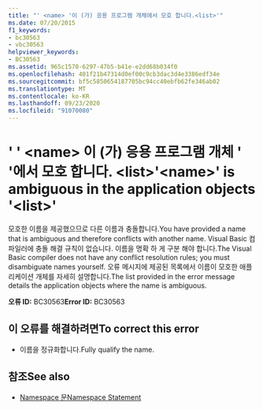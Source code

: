 ```yaml
---
title: "' <name> '이 (가) 응용 프로그램 개체에서 모호 합니다.<list>'"
ms.date: 07/20/2015
f1_keywords:
- bc30563
- vbc30563
helpviewer_keywords:
- BC30563
ms.assetid: 965c1570-6297-47b5-b41e-e2dd68b034f0
ms.openlocfilehash: 401f21b47314d0ef00c9cb3dac3d4e3386edf34e
ms.sourcegitcommit: bf5c5850654187705bc94cc40ebfb62fe346ab02
ms.translationtype: MT
ms.contentlocale: ko-KR
ms.lasthandoff: 09/23/2020
ms.locfileid: "91070080"
---
```

# <a name="name-is-ambiguous-in-the-application-objects-list"></a><span data-ttu-id="b5e72-103">' ' \<name> 이 (가) 응용 프로그램 개체 ' '에서 모호 합니다. \<list></span><span class="sxs-lookup"><span data-stu-id="b5e72-103">'\<name>' is ambiguous in the application objects '\<list>'</span></span>

<span data-ttu-id="b5e72-104">모호한 이름을 제공했으므로 다른 이름과 충돌합니다.</span><span class="sxs-lookup"><span data-stu-id="b5e72-104">You have provided a name that is ambiguous and therefore conflicts with another name.</span></span> <span data-ttu-id="b5e72-105">Visual Basic 컴파일러에 충돌 해결 규칙이 없습니다. 이름을 명확 하 게 구분 해야 합니다.</span><span class="sxs-lookup"><span data-stu-id="b5e72-105">The Visual Basic compiler does not have any conflict resolution rules; you must disambiguate names yourself.</span></span> <span data-ttu-id="b5e72-106">오류 메시지에 제공된 목록에서 이름이 모호한 애플리케이션 개체를 자세히 설명합니다.</span><span class="sxs-lookup"><span data-stu-id="b5e72-106">The list provided in the error message details the application objects where the name is ambiguous.</span></span>  
  
 <span data-ttu-id="b5e72-107">**오류 ID:** BC30563</span><span class="sxs-lookup"><span data-stu-id="b5e72-107">**Error ID:** BC30563</span></span>  
  
## <a name="to-correct-this-error"></a><span data-ttu-id="b5e72-108">이 오류를 해결하려면</span><span class="sxs-lookup"><span data-stu-id="b5e72-108">To correct this error</span></span>  
  
- <span data-ttu-id="b5e72-109">이름을 정규화합니다.</span><span class="sxs-lookup"><span data-stu-id="b5e72-109">Fully qualify the name.</span></span>  
  
## <a name="see-also"></a><span data-ttu-id="b5e72-110">참조</span><span class="sxs-lookup"><span data-stu-id="b5e72-110">See also</span></span>

- [<span data-ttu-id="b5e72-111">Namespace 문</span><span class="sxs-lookup"><span data-stu-id="b5e72-111">Namespace Statement</span></span>](../language-reference/statements/namespace-statement.md)
